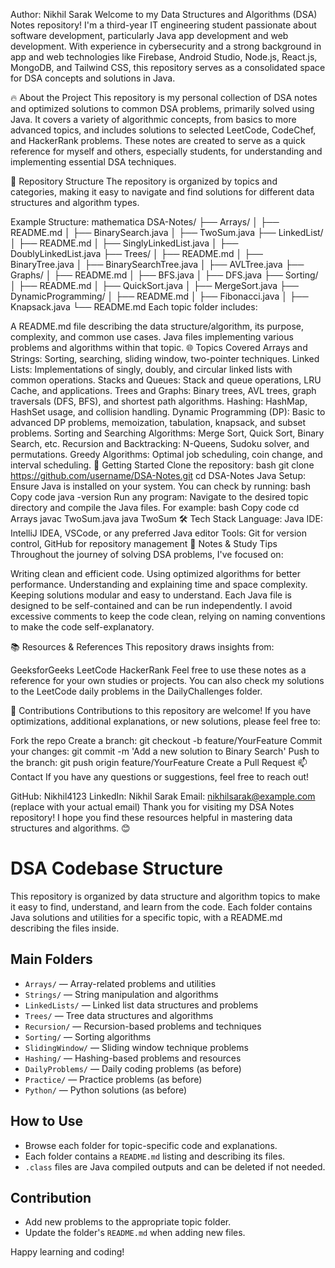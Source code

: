 Author: Nikhil Sarak
Welcome to my Data Structures and Algorithms (DSA) Notes repository! I'm a third-year IT engineering student passionate about software development, particularly Java app development and web development. With experience in cybersecurity and a strong background in app and web technologies like Firebase, Android Studio, Node.js, React.js, MongoDB, and Tailwind CSS, this repository serves as a consolidated space for DSA concepts and solutions in Java.

🔥 About the Project
This repository is my personal collection of DSA notes and optimized solutions to common DSA problems, primarily solved using Java. It covers a variety of algorithmic concepts, from basics to more advanced topics, and includes solutions to selected LeetCode, CodeChef, and HackerRank problems. These notes are created to serve as a quick reference for myself and others, especially students, for understanding and implementing essential DSA techniques.

📁 Repository Structure
The repository is organized by topics and categories, making it easy to navigate and find solutions for different data structures and algorithm types.

Example Structure:
mathematica
DSA-Notes/
├── Arrays/
│   ├── README.md
│   ├── BinarySearch.java
│   ├── TwoSum.java
├── LinkedList/
│   ├── README.md
│   ├── SinglyLinkedList.java
│   ├── DoublyLinkedList.java
├── Trees/
│   ├── README.md
│   ├── BinaryTree.java
│   ├── BinarySearchTree.java
│   ├── AVLTree.java
├── Graphs/
│   ├── README.md
│   ├── BFS.java
│   ├── DFS.java
├── Sorting/
│   ├── README.md
│   ├── QuickSort.java
│   ├── MergeSort.java
├── DynamicProgramming/
│   ├── README.md
│   ├── Fibonacci.java
│   ├── Knapsack.java
└── README.md
Each topic folder includes:

A README.md file describing the data structure/algorithm, its purpose, complexity, and common use cases.
Java files implementing various problems and algorithms within that topic.
🌐 Topics Covered
Arrays and Strings: Sorting, searching, sliding window, two-pointer techniques.
Linked Lists: Implementations of singly, doubly, and circular linked lists with common operations.
Stacks and Queues: Stack and queue operations, LRU Cache, and applications.
Trees and Graphs: Binary trees, AVL trees, graph traversals (DFS, BFS), and shortest path algorithms.
Hashing: HashMap, HashSet usage, and collision handling.
Dynamic Programming (DP): Basic to advanced DP problems, memoization, tabulation, knapsack, and subset problems.
Sorting and Searching Algorithms: Merge Sort, Quick Sort, Binary Search, etc.
Recursion and Backtracking: N-Queens, Sudoku solver, and permutations.
Greedy Algorithms: Optimal job scheduling, coin change, and interval scheduling.
🚀 Getting Started
Clone the repository:
bash
git clone https://github.com/username/DSA-Notes.git
cd DSA-Notes
Java Setup: Ensure Java is installed on your system. You can check by running:
bash
Copy code
java -version
Run any program: Navigate to the desired topic directory and compile the Java files. For example:
bash
Copy code
cd Arrays
javac TwoSum.java
java TwoSum
🛠️ Tech Stack
Language: Java
IDE: IntelliJ IDEA, VSCode, or any preferred Java editor
Tools: Git for version control, GitHub for repository management
📝 Notes & Study Tips
Throughout the journey of solving DSA problems, I've focused on:

Writing clean and efficient code.
Using optimized algorithms for better performance.
Understanding and explaining time and space complexity.
Keeping solutions modular and easy to understand.
Each Java file is designed to be self-contained and can be run independently. I avoid excessive comments to keep the code clean, relying on naming conventions to make the code self-explanatory.

📚 Resources & References
This repository draws insights from:

GeeksforGeeks
LeetCode
HackerRank
Feel free to use these notes as a reference for your own studies or projects. You can also check my solutions to the LeetCode daily problems in the DailyChallenges folder.

🤝 Contributions
Contributions to this repository are welcome! If you have optimizations, additional explanations, or new solutions, please feel free to:

Fork the repo
Create a branch: git checkout -b feature/YourFeature
Commit your changes: git commit -m 'Add a new solution to Binary Search'
Push to the branch: git push origin feature/YourFeature
Create a Pull Request
📫 Contact
If you have any questions or suggestions, feel free to reach out!

GitHub: Nikhil4123
LinkedIn: Nikhil Sarak
Email: nikhilsarak@example.com (replace with your actual email)
Thank you for visiting my DSA Notes repository! I hope you find these resources helpful in mastering data structures and algorithms. 😊

# DSA Codebase Structure

This repository is organized by data structure and algorithm topics to make it easy to find, understand, and learn from the code. Each folder contains Java solutions and utilities for a specific topic, with a README.md describing the files inside.

## Main Folders

- `Arrays/` — Array-related problems and utilities
- `Strings/` — String manipulation and algorithms
- `LinkedLists/` — Linked list data structures and problems
- `Trees/` — Tree data structures and algorithms
- `Recursion/` — Recursion-based problems and techniques
- `Sorting/` — Sorting algorithms
- `SlidingWindow/` — Sliding window technique problems
- `Hashing/` — Hashing-based problems and resources
- `DailyProblems/` — Daily coding problems (as before)
- `Practice/` — Practice problems (as before)
- `Python/` — Python solutions (as before)

## How to Use

- Browse each folder for topic-specific code and explanations.
- Each folder contains a `README.md` listing and describing its files.
- `.class` files are Java compiled outputs and can be deleted if not needed.

## Contribution

- Add new problems to the appropriate topic folder.
- Update the folder's `README.md` when adding new files.

Happy learning and coding!